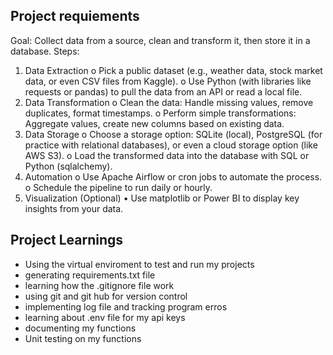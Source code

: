## Project requiements
Goal: Collect data from a source, clean and transform it, then store it in a database.
Steps:
1.	Data Extraction
o	Pick a public dataset (e.g., weather data, stock market data, or even CSV files from Kaggle).
o	Use Python (with libraries like requests or pandas) to pull the data from an API or read a local file.
2.	Data Transformation
o	Clean the data: Handle missing values, remove duplicates, format timestamps.
o	Perform simple transformations: Aggregate values, create new columns based on existing data.
3.	Data Storage
o	Choose a storage option: SQLite (local), PostgreSQL (for practice with relational databases), or even a cloud storage option (like AWS S3).
o	Load the transformed data into the database with SQL or Python (sqlalchemy).
4.	Automation
o	Use Apache Airflow or cron jobs to automate the process.
o	Schedule the pipeline to run daily or hourly.
5.	Visualization (Optional)
•	Use matplotlib or Power BI to display key insights from your data.

## Project Learnings 
- Using the virtual enviroment to test and run my projects
- generating requirements.txt file
- learning how the .gitignore file work
- using git and git hub for version control
- implementing log file and tracking program erros
- learning about .env file for my api keys
- documenting my functions
- Unit testing on my functions